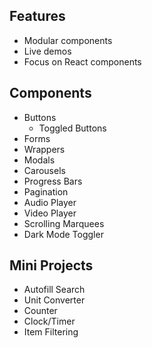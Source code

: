 
## Features
- Modular components
- Live demos
- Focus on React components

## Components
- Buttons
  - Toggled Buttons
- Forms
- Wrappers
- Modals
- Carousels
- Progress Bars
- Pagination
- Audio Player
- Video Player
- Scrolling Marquees
- Dark Mode Toggler

## Mini Projects
- Autofill Search
- Unit Converter
- Counter
- Clock/Timer
- Item Filtering

